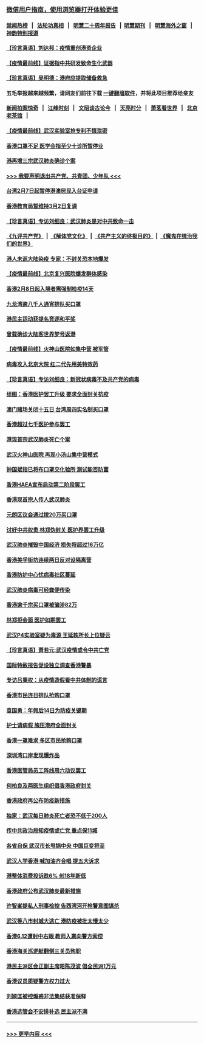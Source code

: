 ### [微信用户指南，使用浏览器打开体验更佳](https://github.com/gfw-breaker/banned-news1/blob/master/indexes/wechat-guide.md?t=0)
#### [禁闻热榜](热点新闻.md?t=0)  &nbsp;&nbsp;|&nbsp;&nbsp; [法轮功真相](https://github.com/gfw-breaker/truth/blob/master/README.md?t=0) &nbsp;&nbsp;|&nbsp;&nbsp; [明慧二十周年报告](https://github.com/gfw-breaker/mh-reports/blob/master/README.md?t=0) &nbsp;&nbsp;|&nbsp;&nbsp;[明慧期刊](https://github.com/gfw-breaker/mh-qikan) &nbsp;&nbsp;|&nbsp;&nbsp; [明慧海外之窗](https://github.com/gfw-breaker/mh-news/blob/master/README.md?t=0) &nbsp;&nbsp;|&nbsp;&nbsp; [神韵特别报道](https://github.com/gfw-breaker/mh-news/blob/master/shenyun.md?t=0)
#### [【珍言真语】刘达邦：疫情重创港资企业](../pages/nsc415/n11854274.md?t=02090702) 
#### [【疫情最前线】证据指中共研发致命生化武器](../pages/nsc415/n11853087.md?t=02090702) 
#### [【珍言真语】吴明德：港府应提取储备救急](../pages/nsc415/n11852734.md?t=02090702) 
#### 五毛举报越来越频繁，请网友们前往下载 [一键翻墙软件](https://github.com/gfw-breaker/ssr-accounts)，并将此项目推荐给亲友
#### [新闻拍案惊奇](https://github.com/gfw-breaker/banned-news1/blob/master/pages/link4.md) &nbsp;&nbsp;|&nbsp;&nbsp; [江峰时刻](https://github.com/gfw-breaker/banned-news1/blob/master/pages/link4.md) &nbsp;&nbsp;|&nbsp;&nbsp; [文昭谈古论今](https://github.com/gfw-breaker/banned-news1/blob/master/pages/link4.md) &nbsp;&nbsp;|&nbsp;&nbsp; [天亮时分](https://github.com/gfw-breaker/banned-news1/blob/master/pages/link4.md) &nbsp;&nbsp;|&nbsp;&nbsp; [萧茗看世界](https://github.com/gfw-breaker/banned-news1/blob/master/pages/link4.md) &nbsp;&nbsp;|&nbsp;&nbsp; [北京老茶馆](https://github.com/gfw-breaker/banned-news1/blob/master/pages/link4.md) &nbsp;&nbsp;|&nbsp;&nbsp; 
#### [【疫情最前线】武汉实验室抢专利不慎泄密](../pages/nsc415/n11850310.md?t=02090702) 
#### [香港口罩不足 医学会指至少十诊所暂停业](../pages/nsc415/n11850301.md?t=02090702) 
#### [港再增三宗武汉肺炎确诊个案](../pages/nsc415/n11850328.md?t=02090702) 
#### [>>> 我要声明退出共产党、共青团、少年队 <<<](https://github.com/begood0513/goodnews/blob/master/quit/letter.md) 
#### [台湾2月7日起暂停港澳居民入台证申请](../pages/nsc415/n11850304.md?t=02090702) 
#### [香港教育局暂维持3月2日复课](../pages/nsc415/n11850260.md?t=02090702) 
#### [【珍言真语】专访刘细良：武汉肺炎是对中共致命一击](../pages/nsc415/n11849934.md?t=02090702) 
#### [《九评共产党》](https://github.com/begood0513/9ping.md/blob/master/README.md) &nbsp;|&nbsp; [《解体党文化》](../../../../jtdwh.md/blob/master/README.md)  &nbsp;|&nbsp; [《共产主义的终极目的》](../../../../gczydzjmd.md/blob/master/README.md) &nbsp;|&nbsp; [《魔鬼在统治我们的世界》](../../../../mgztzwmdsj.md/blob/master/README.md) 
#### [港人未返大陆染疫 专家：不封关恐本地爆发](../pages/nsc415/n11848021.md?t=02090702) 
#### [【疫情最前线】北京复兴医院爆发群体感染](../pages/nsc415/n11847626.md?t=02090702) 
#### [香港2月8日起入境者需强制检疫14天](../pages/nsc415/n11847658.md?t=02090702) 
#### [九龙湾逾八千人通宵排队买口罩](../pages/nsc415/n11847647.md?t=02090702) 
#### [港民主运动获提名竞逐和平奖](../pages/nsc415/n11847633.md?t=02090702) 
#### [曾载确诊大陆客世界梦号返港](../pages/nsc415/n11847608.md?t=02090702) 
#### [【疫情最前线】火神山医院如集中营 被军管](../pages/nsc415/n11847524.md?t=02090702) 
#### [病毒攻入北京大院 红二代先用美特效药](../pages/nsc415/n11847427.md?t=02090702) 
#### [【珍言真语】专访刘细良：新冠状病毒不及共产党的病毒](../pages/nsc415/n11847164.md?t=02090702) 
#### [组图：香港医护罢工升级 要求全面封关抗疫](../pages/nsc415/n11844107.md?t=02090702) 
#### [澳门赌场关闭十五日 台湾周四实名制买口罩](../pages/nsc415/n11845083.md?t=02090702) 
#### [香港超过七千医护参与罢工](../pages/nsc415/n11845051.md?t=02090702) 
#### [港现首宗武汉肺炎死亡个案](../pages/nsc415/n11844998.md?t=02090702) 
#### [武汉火神山医院 再现小汤山集中营模式](../pages/nsc415/n11844763.md?t=02090702) 
#### [钟国斌指已将布口罩交化验所 测试能否防菌](../pages/nsc415/n11842783.md?t=02090702) 
#### [香港HAEA宣布启动第二阶段罢工](../pages/nsc415/n11842723.md?t=02090702) 
#### [香港现首宗人传人武汉肺炎](../pages/nsc415/n11842766.md?t=02090702) 
#### [元朗区议会通过拨20万买口罩](../pages/nsc415/n11842754.md?t=02090702) 
#### [讨好中共权贵 林郑伪封关 医护界罢工升级](../pages/nsc415/n11842359.md?t=02090702) 
#### [武汉肺炎摧毁中国经济 损失将超过16万亿](../pages/nsc415/n11839723.md?t=02090702) 
#### [香港美孚街坊连续两日反对设隔离营](../pages/nsc415/n11839962.md?t=02090702) 
#### [香港防护中心忧病毒社区蔓延](../pages/nsc415/n11839933.md?t=02090702) 
#### [武汉肺炎病毒可经粪便传染](../pages/nsc415/n11839939.md?t=02090702) 
#### [香港逾千宗买口罩被骗涉82万](../pages/nsc415/n11839914.md?t=02090702) 
#### [林郑拒会面 医护如期罢工](../pages/nsc415/n11839892.md?t=02090702) 
#### [武汉P4实验室疑为毒源 王延轶所长上位疑云](../pages/nsc415/n11835543.md?t=02090702) 
#### [【珍言真语】萧若元:武汉疫情或令中共亡党](../pages/nsc415/n11829394.md?t=02090702) 
#### [国际特赦报告促设独立调查香港警暴](../pages/nsc415/n11833845.md?t=02090702) 
#### [专访吕秉权：从疫情造假看中共体制的谎言](../pages/nsc415/n11833813.md?t=02090702) 
#### [香港市民连日排队抢购口罩](../pages/nsc415/n11833794.md?t=02090702) 
#### [袁国勇：年假后14日为防疫关键期](../pages/nsc415/n11831088.md?t=02090702) 
#### [护士请病假 施压港府全面封关](../pages/nsc415/n11831030.md?t=02090702) 
#### [香港一罩难求 多区市民抢购口罩](../pages/nsc415/n11831002.md?t=02090702) 
#### [深圳湾口岸发现爆炸品](../pages/nsc415/n11828802.md?t=02090702) 
#### [香港医管局员工阵线周六动议罢工](../pages/nsc415/n11828762.md?t=02090702) 
#### [何柏良及两医生组织倡香港政府封关](../pages/nsc415/n11828749.md?t=02090702) 
#### [香港政府再公布防疫新措施](../pages/nsc415/n11828716.md?t=02090702) 
#### [独家：武汉每日肺炎死亡者恐不低于200人](../pages/nsc415/n11828240.md?t=02090702) 
#### [传中共政治局知疫情或亡党 重点保11城](../pages/nsc415/n11828145.md?t=02090702) 
#### [各省自保 武汉市长甩锅中央 中国巨变将至](../pages/nsc415/n11828021.md?t=02090702) 
#### [武汉人学香港 喊加油齐合唱 提五大诉求](../pages/nsc415/n11827046.md?t=02090702) 
#### [港整体消费投诉跌6% 创18年新低](../pages/nsc415/n11817280.md?t=02090702) 
#### [香港政府公布武汉肺炎最新措施](../pages/nsc415/n11817152.md?t=02090702) 
#### [许智峯提私人刑事检控 告西湾河开枪警意图谋杀](../pages/nsc415/n11817132.md?t=02090702) 
#### [武汉等八市封城大逃亡 港防疫被批太慢太少](../pages/nsc415/n11817058.md?t=02090702) 
#### [香港6.12遭射中右眼 教师入禀向警方索偿](../pages/nsc415/n11814678.md?t=02090702) 
#### [香港海关巡逻艇翻侧三关员殉职](../pages/nsc415/n11814604.md?t=02090702) 
#### [港民主派区会正副主席晤陈茂波 倡全民派1万元](../pages/nsc415/n11814582.md?t=02090702) 
#### [香港议员质疑警方权力过大](../pages/nsc415/n11814560.md?t=02090702) 
#### [刘颕匡被控煽惑非法集结获准保释](../pages/nsc415/n11811727.md?t=02090702) 
#### [香港选管会不安排补选 民主派不满](../pages/nsc415/n11811691.md?t=02090702) 

----
#### [ >>> 更早内容 <<< ](../indexes/nsc415-earlier.md)
